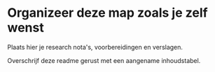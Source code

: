 # Organizeer deze map zoals je zelf wenst

Plaats hier je research nota's, voorbereidingen en verslagen.

Overschrijf deze readme gerust met een aangename inhoudstabel.

